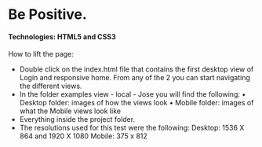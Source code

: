 # Be Positive.

#### Technologies: HTML5 and CSS3

How to lift the page:
- Double click on the index.html file that contains the first desktop view of Login and responsive home. From any of the 2 you can start navigating the different views.
- In the folder examples view - local - Jose you will find the following:
• Desktop folder: images of how the views look
• Mobile folder: images of what the Mobile views look like
- Everything inside the project folder.
- The resolutions used for this test were the following:
Desktop: 1536 X 864 and 1920 X 1080
Mobile: 375 x 812